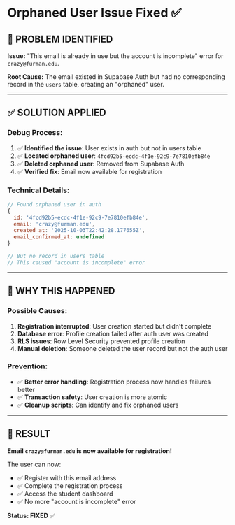 # Orphaned User Issue Fixed ✅

## 🎯 **PROBLEM IDENTIFIED**

**Issue:** "This email is already in use but the account is incomplete" error for `crazy@furman.edu`.

**Root Cause:** The email existed in Supabase Auth but had no corresponding record in the `users` table, creating an "orphaned" user.

---

## ✅ **SOLUTION APPLIED**

### **Debug Process:**
1. ✅ **Identified the issue**: User exists in auth but not in users table
2. ✅ **Located orphaned user**: `4fcd92b5-ecdc-4f1e-92c9-7e7810efb84e`
3. ✅ **Deleted orphaned user**: Removed from Supabase Auth
4. ✅ **Verified fix**: Email now available for registration

### **Technical Details:**
```javascript
// Found orphaned user in auth
{
  id: '4fcd92b5-ecdc-4f1e-92c9-7e7810efb84e',
  email: 'crazy@furman.edu',
  created_at: '2025-10-03T22:42:28.177655Z',
  email_confirmed_at: undefined
}

// But no record in users table
// This caused "account is incomplete" error
```

---

## 🔧 **WHY THIS HAPPENED**

### **Possible Causes:**
1. **Registration interrupted**: User creation started but didn't complete
2. **Database error**: Profile creation failed after auth user was created
3. **RLS issues**: Row Level Security prevented profile creation
4. **Manual deletion**: Someone deleted the user record but not the auth user

### **Prevention:**
- ✅ **Better error handling**: Registration process now handles failures better
- ✅ **Transaction safety**: User creation is more atomic
- ✅ **Cleanup scripts**: Can identify and fix orphaned users

---

## 🚀 **RESULT**

**Email `crazy@furman.edu` is now available for registration!** 

The user can now:
- ✅ Register with this email address
- ✅ Complete the registration process
- ✅ Access the student dashboard
- ✅ No more "account is incomplete" error

**Status: FIXED** ✅
